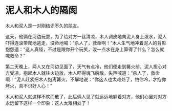 # 泥人和木人的隔阂

木人和泥人是一对刚结识不久的朋友。 

这天，他俩在河边玩耍，为了给对方一丝清凉，木人调皮地向泥人身上泼水，泥人吓得连滚带爬地逃走，没命地喊：“杀人了，救命啊！”木人生气地冲着泥人的背影抱怨道：“这人真怪，不过是跟你开个玩笑，泼一点水在身上算得了什么？怎么就喊救命？” 

第二天晚上，两人又在河边见面了，天气有点冷，他们便走到篝火前，泥人担心对方受凉，抱起木人就往火边放，木人吓得魂飞魄散，失声喊道：“杀人了，救命啊！”泥人赶紧把木人抱离篝火，不解地说：“你这人也太难处了，怕你冷，才抱你烤火，真不识好人心！” 

木人和泥人就这样不欢而散了，此后俩人见了就远远地躲着对方，他们心里对对方永远留下这样一个印象：这人太难相处了！